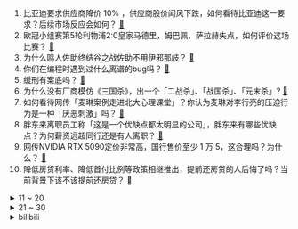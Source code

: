 1. 比亚迪要求供应商降价 10% ，供应商股价闻风下跌，如何看待比亚迪这一要求？后续市场反应会如何？ [:link:](https://www.zhihu.com/question/5270448073)
2. 欧冠小组赛第5轮利物浦2:0皇家马德里，姆巴佩、萨拉赫失点，如何评价这场比赛？ [:link:](https://www.zhihu.com/question/5331505639)
3. 为什么鸣人佐助终结谷之战佐助不用伊邪那岐？ [:link:](https://www.zhihu.com/question/4985767759)
4. 你们在编程时遇到过什么离谱的bug吗？ [:link:](https://www.zhihu.com/question/3003273587)
5. 缓刑有案底吗？ [:link:](https://www.zhihu.com/question/665188362)
6. 为什么没有厂商模仿《三国杀》，出一个「二战杀」、「战国杀」、「元末杀」? [:link:](https://www.zhihu.com/question/4940276926)
7. 如何看待网传「麦琳案例走进北大心理课堂」？你认为麦琳对李行亮的压迫行为是一种「厌恶刺激」吗？ [:link:](https://www.zhihu.com/question/4827127962)
8. 胖东来离职员工称「这是一个优缺点都太明显的公司」，胖东来有哪些优缺点？为何薪资远超同行还是有人离职？ [:link:](https://www.zhihu.com/question/5202265590)
9. 网传NVIDIA RTX 5090定价非常高，国行售价至少 1 万 5，这合理吗？为什么？ [:link:](https://www.zhihu.com/question/4835128263)
10. 降低房贷利率、降低首付比例等政策相继推出，提前还房贷的人后悔了吗？当前背景下该不该提前还房贷？ [:link:](https://www.zhihu.com/question/5255405018)
<details>
<summary>11 ~ 20</summary>

11. 意甲鼎盛时代到底多辉煌？ [:link:](https://www.zhihu.com/question/309870280)
12. 为什么《一拳超人》埼玉最开始被英雄协会评为C级英雄，而警犬侠被评为S级? [:link:](https://www.zhihu.com/question/452186680)
13. 如何逃出这种「厌班」的情绪？一上班就浑身不舒服，要如何让自己上班能有点动力？ [:link:](https://www.zhihu.com/question/5062858797)
14. TES官博关注Crisp、Kanavi和红米教练，如何评价他们2025年的新阵容？ [:link:](https://www.zhihu.com/question/5228013525)
15. 如何看待短视频平台上出现的各种《英雄联盟》奇葩套路？ [:link:](https://www.zhihu.com/question/4047790069)
16. 妈妈情绪不稳定，经常发脾气、要求高、完美主义，母女关系差导致我没有安全感，如何疗愈原生家庭创伤？ [:link:](https://www.zhihu.com/question/4577069613)
17. 昆明一民宿回应「仅接待 18-26 岁客人」，考虑到整体居住环境和需求，这合理吗？限制年龄违法吗？ [:link:](https://www.zhihu.com/question/5000838420)
18. 如何评价 11 月 27 日发布的 REDMI K80 系列手机，有哪些亮点值得关注？ [:link:](https://www.zhihu.com/question/5308717392)
19. 外科医生真的不会看心电图吗？ [:link:](https://www.zhihu.com/question/5034786518)
20. 你的编程能力从什么时候开始突飞猛进？ [:link:](https://www.zhihu.com/question/356351510)
</details>
<details>
<summary>21 ~ 30</summary>

21. 《黑神话》再获拉美游戏奖共 6 项提名，这对国产游戏在国际市场上的地位有何影响？ [:link:](https://www.zhihu.com/question/5083232768)
22. 知乎的历史大神们，请问你们的史料是怎么搜集的呀？ [:link:](https://www.zhihu.com/question/5094016303)
23. 有了想辞职的念头，该不该辞职? [:link:](https://www.zhihu.com/question/633164296)
24. 写小说如何避免「皇帝的金锄头」? [:link:](https://www.zhihu.com/question/667382816)
25. 真正治愈你的是什么？ [:link:](https://www.zhihu.com/question/2037773399)
26. 如果像108将那样给华语乐坛排座次，那周王陶林能在什么位置？ [:link:](https://www.zhihu.com/question/522017600)
27. 大一软工想搞前端，可不可以跟着大厂的网页学习啊，或者还有没有其他好的学习方式可以帮助开放自己的网页? [:link:](https://www.zhihu.com/question/4427957538)
28. 联合国驻黎巴嫩维和部队再次遭受到火箭弹的袭击，4名维和军人受伤，是黎巴嫩真主党实施的袭击吗？ [:link:](https://www.zhihu.com/question/5088075526)
29. 想要开发一款「匠心游戏」，有什么大道至简的道理？ [:link:](https://www.zhihu.com/question/4853037452)
30. 为什么河南的豫北、豫中、豫西城市常驻人口数量到现在都是增加的，而豫东和豫南的常驻人口数量却流失严重？ [:link:](https://www.zhihu.com/question/4957849428)
</details><details>
<summary>bilibili</summary>

</details>